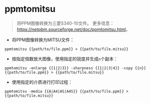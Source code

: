# ppmtomitsu

> 将PPM图像转换为三菱S340-10文件。
> 更多信息：<https://netpbm.sourceforge.net/doc/ppmtomitsu.html>。

- 将PPM图像转换为MITSU文件：

`ppmtomitsu {{path/to/file.ppm}} > {{path/to/file.mitsu}}`

- 按指定倍数放大图像，使用指定的锐度并生成`n`个副本：

`ppmtomitsu -enlarge {{1|2|3}} -sharpness {{1|2|3|4}} -copy {{n}} {{path/to/file.ppm}} > {{path/to/file.mitsu}}`

- 使用指定的介质进行打印过程：

`ppmtomitsu -media {{A|A4|AS|A4S}} {{path/to/file.ppm}} > {{path/to/file.mitsu}}`